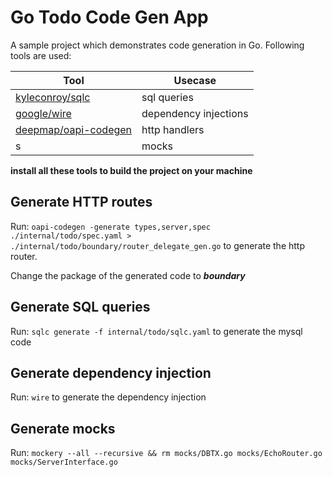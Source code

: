 # Go Todo Code Gen App

A sample project which demonstrates code generation in Go. Following tools are used:

| Tool  |  Usecase |
|---|---|
|  [kyleconroy/sqlc](https://github.com/kyleconroy/sqlc) |  sql queries |
|  [google/wire](https://github.com/google/wire) | dependency injections  |
|  [deepmap/oapi-codegen](https://github.com/deepmap/oapi-codegen) | http handlers  |
|s|mocks|

**install all these tools to build the project on your machine**

## Generate HTTP routes

Run: `oapi-codegen -generate types,server,spec ./internal/todo/spec.yaml > ./internal/todo/boundary/router_delegate_gen.go`
to generate the http router.

Change the package of the generated code to ***boundary***

## Generate SQL queries

Run: `sqlc generate -f internal/todo/sqlc.yaml` to generate the mysql code

## Generate dependency injection

Run: `wire` to generate the dependency injection

## Generate mocks

Run: `mockery --all --recursive && rm mocks/DBTX.go mocks/EchoRouter.go mocks/ServerInterface.go`